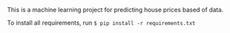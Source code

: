 This is a machine learning project for predicting house prices based of
data.

To install all requirements, run
`$ pip install -r requirements.txt`
